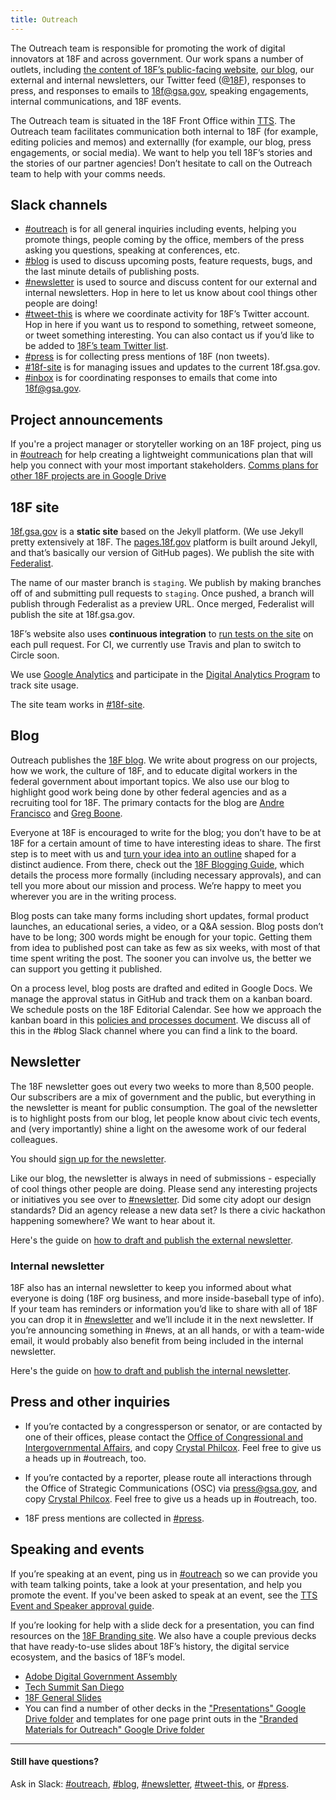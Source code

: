 ```yaml
---
title: Outreach
---
```


The Outreach team is responsible for promoting the work of digital innovators at 18F and across government. Our work spans a number of outlets, including [the content of 18F’s public-facing website](https://18f.gsa.gov/), [our blog](https://18f.gsa.gov/blog/), our external and internal newsletters, our Twitter feed ([@18F](https://twitter.com/18F)), responses to press, and responses to emails to [18f@gsa.gov](mailto:18f@gsa.gov), speaking engagements, internal communications, and 18F events.

The Outreach team is situated in the 18F Front Office within [TTS](https://www.gsa.gov/portal/category/25729).  The Outreach team facilitates communication both internal to 18F (for example, editing policies and memos) and externallly (for example, our blog, press engagements, or social media). We want to help you tell 18F’s stories and the stories of our partner agencies! Don’t hesitate to call on the Outreach team to help with your comms needs.

## Slack channels

* [#outreach](https://gsa-tts.slack.com/archives/outreach) is for all general inquiries including events, helping you promote things, people coming by the office, members of the press asking you questions, speaking at conferences, etc.
* [#blog](https://gsa-tts.slack.com/archives/blog) is used to discuss upcoming posts, feature requests, bugs, and the last minute details of publishing posts.
* [#newsletter](https://gsa-tts.slack.com/archives/newsletter) is used to source and discuss content for our external and internal newsletters. Hop in here to let us know about cool things other people are doing!
* [#tweet-this](https://gsa-tts.slack.com/archives/tweet-this) is where we coordinate activity for 18F&rsquo;s Twitter account. Hop in here if you want us to respond to something, retweet someone, or tweet something interesting. You can also contact us if you&rsquo;d like to be added to [18F&rsquo;s team Twitter list](https://twitter.com/18F/lists/team).
* [#press](https://gsa-tts.slack.com/archives/press) is for collecting press mentions of 18F (non tweets).
* [#18f-site](https://gsa-tts.slack.com/archives/18f-site) is for managing issues and updates to the current 18f.gsa.gov.
* [#inbox](https://gsa-tts.slack.com/archives/inbox) is for coordinating responses to emails that come into 18f@gsa.gov.


## Project announcements

If you're a project manager or storyteller working on an 18F project, ping us in [#outreach](https://gsa-tts.slack.com/archives/outreach) for help creating a lightweight communications plan that will help you connect with your most important stakeholders. [Comms plans for other 18F projects are in Google Drive](https://goo.gl/2VMKe9)

## 18F site

[18f.gsa.gov](http://18f.gsa.gov/) is a **static site** based on the Jekyll platform. (We use Jekyll pretty extensively at 18F. The [pages.18f.gov](https://pages.18f.gov) platform is built around Jekyll, and that&rsquo;s basically our version of GitHub pages). We publish the site with [Federalist](https://federalist.18f.gov).

The name of our master branch is `staging`. We publish by making branches off of and submitting pull requests to `staging`. Once pushed, a branch will publish through Federalist as a preview URL. Once merged, Federalist will publish the site at 18f.gsa.gov.

18F&rsquo;s website also uses **continuous integration** to [run tests on the site](https://github.com/18F/18f.gsa.gov/blob/staging/go#L77-L82) on each pull request. For CI, we currently use Travis and plan to switch to Circle soon.

We use [Google Analytics](/google-analytics/) and participate in the [Digital Analytics Program](https://www.digitalgov.gov/services/dap/) to track site usage.

The site team works in [#18f-site](https://gsa-tts.slack.com/messages/18f-site/).

## Blog
Outreach publishes the [18F blog](https://18f.gsa.gov/blog/). We write about progress on our projects, how we work, the culture of 18F, and to educate digital workers in the federal government about important topics. We also use our blog to highlight good work being done by other federal agencies and as a recruiting tool for 18F. The primary contacts for the blog are [Andre Francisco](https://gsa-tts.slack.com/messages/andre/) and [Greg Boone](https://gsa-tts.slack.com/messages/gregboone/).

Everyone at 18F is encouraged to write for the blog; you don’t have to be at 18F for a certain amount of time to have interesting ideas to share. The first step is to meet with us and [turn your idea into an outline](https://docs.google.com/document/d/1vv5OwsUmaxAGubpY_9za7JJmvL-8SE27HKaEQBumPiA/edit) shaped for a distinct audience. From there, check out the [18F Blogging Guide](https://blogging-guide.18f.gov/), which details the process more formally (including necessary approvals), and can tell you more about our mission and process. We’re happy to meet you wherever you are in the writing process.

Blog posts can take many forms including short updates, formal product launches, an educational series, a video, or a Q&A session. Blog posts don’t have to be long; 300 words might be enough for your topic. Getting them from idea to published post can take as few as six weeks, with most of that time spent writing the post. The sooner you can involve us, the better we can support you getting it published.

On a process level, blog posts are drafted and edited in Google Docs. We manage the approval status in GitHub and track them on a kanban board. We schedule posts on the 18F Editorial Calendar. See how we approach the kanban board in this [policies and processes document](https://docs.google.com/document/d/13M5b7DetlMGmhDAMwSV51M5ygA_Ci4loWD9wBcrt9NQ/edit). We discuss all of this in the #blog Slack channel where you can find a link to the board.

## Newsletter

The 18F newsletter goes out every two weeks to more than 8,500 people. Our subscribers are a mix of government and the public, but everything in the newsletter is meant for public consumption. The goal of the newsletter is to highlight posts from our blog, let people know about civic tech events, and (very importantly) shine a light on the awesome work of our federal colleagues.

You should [sign up for the newsletter](https://18f.gsa.gov/#newsletter).

Like our blog, the newsletter is always in need of submissions - especially of cool things other people are doing. Please send any interesting projects or initiatives you see over to [#newsletter](https://gsa-tts.slack.com/archives/newsletter). Did some city adopt our design standards? Did an agency release a new data set? Is there a civic hackathon happening somewhere? We want to hear about it.

Here's the guide on [how to draft and publish the external newsletter](https://docs.google.com/a/gsa.gov/document/d/1EHWZX86An4XFVpM0rTbQkBUvDAHVuKenzWU2oIJnsCY/edit?usp=sharing).

### Internal newsletter

18F also has an internal newsletter to keep you informed about what everyone is doing (18F org business, and more inside-baseball type of info). If your team has reminders or information you’d like to share with all of 18F you can drop it in [#newsletter](https://gsa-tts.slack.com/archives/newsletter) and we’ll include it in the next newsletter. If you’re announcing something in #news, at an all hands, or with a team-wide email, it would probably also benefit from being included in the internal newsletter.

Here's the guide on [how to draft and publish the internal newsletter](https://docs.google.com/a/gsa.gov/document/d/1eQi9oVY-Dl2h4Mrn6EdSRnUfEGy_Y5vD8aTh7XK3usc/edit?usp=sharing).

## <a name="press"></a>Press and other inquiries

- If you’re contacted by a congressperson or senator, or are contacted by one of their offices, please contact the [Office of Congressional and Intergovernmental Affairs](https://www.dol.gov/general/contact), and copy [Crystal Philcox](mailto:crystal.philcox@gsa.gov). Feel free to give us a heads up in #outreach, too.

- If you’re contacted by a reporter, please route all interactions through the Office of Strategic Communications (OSC) via [press@gsa.gov](mailto:press@gsa.gov), and copy [Crystal Philcox](mailto:crystal.philcox@gsa.gov). Feel free to give us a heads up in #outreach, too.

- 18F press mentions are collected in [#press](https://gsa-tts.slack.com/archives/press).

## Speaking and events

If you’re speaking at an event, ping us in [#outreach](https://gsa-tts.slack.com/archives/outreach) so we can provide you with team talking points, take a look at your presentation, and help you promote the event. If you've been asked to speak at an event, see the [TTS Event and Speaker approval guide](https://docs.google.com/a/gsa.gov/drawings/d/1J_kPqlmRHKSnhHRU3WphO-skuQ5tQxIHrIHmsF0TDNg/edit?usp=sharing).

If you’re looking for help with a slide deck for a presentation, you can find resources on the [18F Branding site](https://pages.18f.gov/brand/presentation-themes/). We also have a couple previous decks that have ready-to-use slides about 18F’s history, the digital service ecosystem, and the basics of 18F’s model.

* [Adobe Digital Government Assembly](https://docs.google.com/presentation/d/1vE9yp92vx2ZCgEmb0xPEyZr6wUorzLjs5-APQjwN5vI/edit#slide=id.p)
* [Tech Summit San Diego](https://docs.google.com/presentation/d/1gkqQsDdNAzoXm1kXgsOrUoNY8ObWHJWpHh1o30eo204/edit#slide=id.g11f3f786cd_0_0)
* [18F General Slides](https://docs.google.com/presentation/d/1-RSrdIJzrOE8YBG6V_DHHRkBNo5fxecl8EtIxksqeUk/edit#slide=id.g11b16e26a9_0_5)
* You can find a number of other decks in the ["Presentations" Google Drive folder](https://drive.google.com/drive/folders/0B-y3CqI2T1nneHViZUx5b3FHLVE) and templates for one page print outs in the ["Branded Materials for Outreach" Google Drive folder](https://drive.google.com/drive/folders/0B8kn3cuJUwEkT3lZRmN1QV9mdVk)

---

#### Still have questions?

Ask in Slack: [#outreach](https://gsa-tts.slack.com/messages/outreach), [#blog](https://gsa-tts.slack.com/messages/blog), [#newsletter](https://gsa-tts.slack.com/messages/newsletter), [#tweet-this](https://gsa-tts.slack.com/messages/tweet-this), or [#press](https://gsa-tts.slack.com/messages/press).
